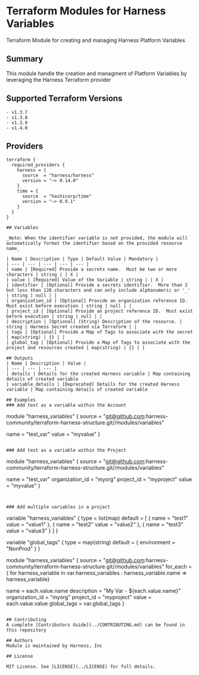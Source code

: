 # Terraform Modules for Harness Variables
Terraform Module for creating and managing Harness Platform Variables

## Summary
This module handle the creation and managment of Platform Variables by leveraging the Harness Terraform provider

## Supported Terraform Versions
    - v1.3.7
    - v1.3.8
    - v1.3.9
    - v1.4.0

## Providers

```
terraform {
  required_providers {
    harness = {
      source  = "harness/harness"
      version = "~> 0.14.0"
    }
    time = {
      source  = "hashicorp/time"
      version = "~> 0.9.1"
    }
  }
}

## Variables

_Note: When the identifier variable is not provided, the module will automatically format the identifier based on the provided resource name_

| Name | Description | Type | Default Value | Mandatory |
| --- | --- | --- | --- | --- |
| name | [Required] Provide a secrets name.  Must be two or more characters | string | | X |
| value | [Required] Value of the Variable | string | | X |
| identifier | [Optional] Provide a secrets identifier.  More than 2 but less than 128 characters and can only include alphanumeric or '_' | string | null | |
| organization_id | [Optional] Provide an organization reference ID.  Must exist before execution | string | null | |
| project_id | [Optional] Provide an project reference ID.  Must exist before execution | string | null | |
| description | [Optional] (String) Description of the resource. | string | Harness Secret created via Terraform | |
| tags | [Optional] Provide a Map of Tags to associate with the secret | map(string) | {} | |
| global_tag | [Optional] Provide a Map of Tags to associate with the project and resources created | map(string) | {} | |

## Outputs
| Name | Description | Value |
| --- | --- | --- |
| details | Details for the created Harness variable | Map containing details of created variable
| variable_details | [Deprecated] Details for the created Harness variable | Map containing details of created variable

## Examples
### Add text as a variable within the Account
```
module "harness_variables" {
  source = "git@github.com:harness-community/terraform-harness-structure.git//modules/variables"

  name        = "test_var"
  value       = "myvalue"
}
```

### Add text as a variable within the Project
```
module "harness_variables" {
  source = "git@github.com:harness-community/terraform-harness-structure.git//modules/variables"

  name            = "test_var"
  organization_id = "myorg"
  project_id      = "myproject"
  value           = "myvalue"
}
```


### Add multiple variables in a project
```
variable "harness_variables" {
    type = list(map)
    default = [
        {
            name = "test1"
            value = "value1"
        },
        {
            name = "test2"
            value = "value2"
        },
        {
            name = "test3"
            value = "value3"
        }
    ]
}

variable "global_tags" {
    type = map(string)
    default = {
        environment = "NonProd"
    }
}

module "harness_variables" {
  source = "git@github.com:harness-community/terraform-harness-structure.git//modules/variables"
  for_each = { for harness_variable in var.harness_variables : harness_variable.name => harness_variable}

  name            = each.value.name
  description     = "My Var - ${each.value.name}"
  organization_id = "myorg"
  project_id      = "myproject"
  value           = each.value.value
  global_tags     = var.global_tags
}

```

## Contributing
A complete [Contributors Guide](../CONTRIBUTING.md) can be found in this repository

## Authors
Module is maintained by Harness, Inc

## License

MIT License. See [LICENSE](../LICENSE) for full details.
